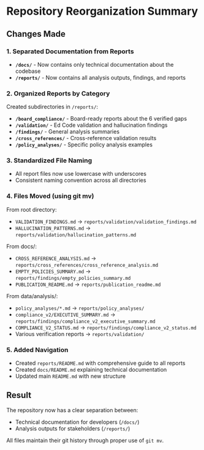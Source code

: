 # Repository Reorganization Summary

## Changes Made

### 1. Separated Documentation from Reports
- **`/docs/`** - Now contains only technical documentation about the codebase
- **`/reports/`** - Now contains all analysis outputs, findings, and reports

### 2. Organized Reports by Category
Created subdirectories in `/reports/`:
- **`/board_compliance/`** - Board-ready reports about the 6 verified gaps
- **`/validation/`** - Ed Code validation and hallucination findings
- **`/findings/`** - General analysis summaries
- **`/cross_references/`** - Cross-reference validation results
- **`/policy_analyses/`** - Specific policy analysis examples

### 3. Standardized File Naming
- All report files now use lowercase with underscores
- Consistent naming convention across all directories

### 4. Files Moved (using git mv)

From root directory:
- `VALIDATION_FINDINGS.md` → `reports/validation/validation_findings.md`
- `HALLUCINATION_PATTERNS.md` → `reports/validation/hallucination_patterns.md`

From docs/:
- `CROSS_REFERENCE_ANALYSIS.md` → `reports/cross_references/cross_reference_analysis.md`
- `EMPTY_POLICIES_SUMMARY.md` → `reports/findings/empty_policies_summary.md`
- `PUBLICATION_README.md` → `reports/publication_readme.md`

From data/analysis/:
- `policy_analyses/*.md` → `reports/policy_analyses/`
- `compliance_v2/EXECUTIVE_SUMMARY.md` → `reports/findings/compliance_v2_executive_summary.md`
- `COMPLIANCE_V2_STATUS.md` → `reports/findings/compliance_v2_status.md`
- Various verification reports → `reports/validation/`

### 5. Added Navigation
- Created `reports/README.md` with comprehensive guide to all reports
- Created `docs/README.md` explaining technical documentation
- Updated main `README.md` with new structure

## Result
The repository now has a clear separation between:
- Technical documentation for developers (`/docs/`)
- Analysis outputs for stakeholders (`/reports/`)

All files maintain their git history through proper use of `git mv`.